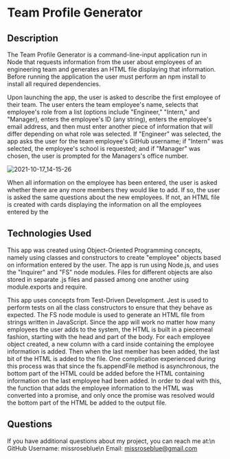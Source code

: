 # Team Profile Generator

## Description
The Team Profile Generator is a command-line-input application run in Node that requests information from the user about employees of an engineering team and generates an HTML file displaying that information. Before running the application the user must perform an npm install to install all required dependencies.

Upon launching the app, the user is asked to describe the first employee of their team. The user enters the team employee's name, selects that employee's role from a list (options include "Engineer," "Intern," and "Manager), enters the employee's ID (any string), enters the employee's email address, and then must enter another piece of information that will differ depending on what role was selected. If "Engineer" was selected, the app asks the user for the team employee's GitHub username; if "Intern" was selected, the employee's school is requested; and if "Manager" was chosen, the user is prompted for the Managers's office number.

![2021-10-17_14-15-26](https://user-images.githubusercontent.com/28720227/137645339-a6049e9c-e1fb-4883-9e3a-a049e605f882.jpg)


When all information on the employee has been entered, the user is asked whether there are any more members they would like to add. If so, the user is asked the same questions about the new employees. If not, an HTML file is created with cards displaying the information on all the employees entered by the
## Technologies Used
This app was created using Object-Oriented Programming concepts, namely using classes and constructors to create "employee" objects based on information entered by the user. The app is run using Node.js, and uses the "Inquirer" and "FS" node modules. Files for different objects are also stored in separate .js files and passed among one another using module.exports and require.

This app uses concepts from Test-Driven Development. Jest is used to perform tests on all the class constructors to ensure that they behave as expected. The FS node module is used to generate an HTML file from strings written in JavaScript. Since the app will work no matter how many employees the user adds to the system, the HTML is built in a piecemeal fashion, starting with the head and part of the body. For each employee object created, a new column with a card inside containing the employee information is added. Then when the last member has been added, the last bit of the HTML is added to the file. One complication experienced during this process was that since the fs.appendFile method is asynchronous, the bottom part of the HTML could be added before the HTML containing information on the last employee had been added. In order to deal with this, the function that adds the employee information to the HTML was converted into a promise, and only once the promise was resolved would the bottom part of the HTML be added to the output file.
## Questions
If you have additional questions about my project, you can reach me at:\n
GitHub Username: missroseblue\n
Email: missroseblue@gmail.com

